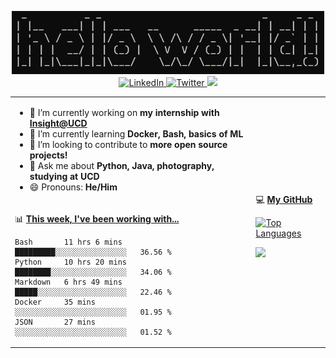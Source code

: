 <p align="center">
  <img src="https://github.com/rajitbanerjee/rajitbanerjee/blob/master/resources/hello-world.jpg" width=500 /> 
  <br />
  <a href="https://www.linkedin.com/in/rajitbanerjee/">
    <img src="https://img.shields.io/badge/-rajitbanerjee-blue?style=flat-square&logo=Linkedin&logoColor=white" alt="LinkedIn" />
  </a>
  <a href="https://twitter.com/rajit_banerjee">
    <img src="https://img.shields.io/twitter/follow/rajit_banerjee?style=social" alt="Twitter" />
  </a>
  <a href="https://rajitbanerjee.github.io">
    <img src="https://img.shields.io/badge/-rajitbanerjee.github.io-black?style=flat-square&logo=github&logoColor=white" />
  </a>
</p>

<table>
  <tr><td>
    
  - 🔭 I’m currently working on **my internship with [Insight@UCD](https://www.insight-centre.org/)**
  - 🌱 I’m currently learning **Docker, Bash, basics of ML**
  - 👯 I’m looking to contribute to **more open source projects!**
  - 💬 Ask me about **Python, Java, photography, studying at UCD** 
  - 😄 Pronouns: **He/Him**
      
  </td><td rowspan="2">
  
   💻 **[My GitHub](https://github.com/rajitbanerjee?tab=repositories)**  
  
  [![Top Languages](https://github-readme-stats.vercel.app/api/top-langs/?username=rajitbanerjee&layout=compact&hide_title=true)](https://rajitbanerjee.github.io)
  
  <img src="https://github-readme-stats.vercel.app/api?username=rajitbanerjee&hide_title=true&show_icons=true&count_private=true">
  
  </td></tr>  
  <tr><td>

  📊 **[This week, I've been working with...](https://wakatime.com/)**

  <!--START_SECTION:waka-->
```text
Bash       11 hrs 6 mins   █████████░░░░░░░░░░░░░░░░   36.56 % 
Python     10 hrs 20 mins  ████████░░░░░░░░░░░░░░░░░   34.06 % 
Markdown   6 hrs 49 mins   █████░░░░░░░░░░░░░░░░░░░░   22.46 % 
Docker     35 mins         ░░░░░░░░░░░░░░░░░░░░░░░░░   01.95 % 
JSON       27 mins         ░░░░░░░░░░░░░░░░░░░░░░░░░   01.52 %
```
<!--END_SECTION:waka-->
  
</td></tr>
</table>



